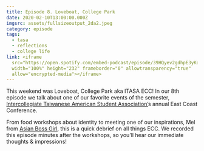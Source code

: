 ```yaml
---
title: Episode 8. Loveboat, College Park
date: 2020-02-10T13:00:00.000Z
imgsrc: assets/fullsizeoutput_2da2.jpeg
category: episode
tags:
  - tasa
  - reflections
  - college life
link: <iframe
  src="https://open.spotify.com/embed-podcast/episode/39HQyev2gdhpE3yKqXlVn0"
  width="100%" height="232" frameborder="0" allowtransparency="true"
  allow="encrypted-media"></iframe>
---
```

This weekend was Loveboat, College Park aka ITASA ECC! In our 8th episode we talk about one of our favorite events of the semester, [Intercollegiate Taiwanese American Student Association’](https://itasa.org/)s annual East Coast Conference.

From food workshops about identity to meeting one of our inspirations, Mel from [Asian Boss Girl](https://www.asianbossgirl.com/), this is a quick debrief on all things ECC. We recorded this episode minutes after the workshops, so you’ll hear our immediate thoughts & impressions!
